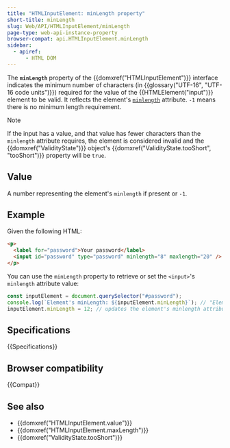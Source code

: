 ```yaml
---
title: "HTMLInputElement: minLength property"
short-title: minLength
slug: Web/API/HTMLInputElement/minLength
page-type: web-api-instance-property
browser-compat: api.HTMLInputElement.minLength
sidebar:
  - apiref:
      - HTML DOM
---
```


The **`minLength`** property of the {{domxref("HTMLInputElement")}} interface indicates the minimum number of characters (in {{glossary("UTF-16", "UTF-16 code units")}}) required for the value of the {{HTMLElement("input")}} element to be valid. It reflects the element's [`minlength`](/en-US/docs/Web/HTML/Reference/Elements/input#minlength) attribute. `-1` means there is no minimum length requirement.

> [!NOTE]
> If the input has a value, and that value has fewer characters than the `minlength` attribute requires, the element is considered invalid and the {{domxref("ValidityState")}} object's {{domxref("ValidityState.tooShort", "tooShort")}} property will be `true`.

## Value

A number representing the element's `minlength` if present or `-1`.

## Example

Given the following HTML:

```html
<p>
  <label for="password">Your password</label>
  <input id="password" type="password" minlength="8" maxlength="20" />
</p>
```

You can use the `minLength` property to retrieve or set the `<input>`'s `minlength` attribute value:

```js
const inputElement = document.querySelector("#password");
console.log(`Element's minLength: ${inputElement.minLength}`); // "Element's minlength: 8"
inputElement.minLength = 12; // updates the element's minlength attribute value
```

## Specifications

{{Specifications}}

## Browser compatibility

{{Compat}}

## See also

- {{domxref("HTMLInputElement.value")}}
- {{domxref("HTMLInputElement.maxLength")}}
- {{domxref("ValidityState.tooShort")}}

